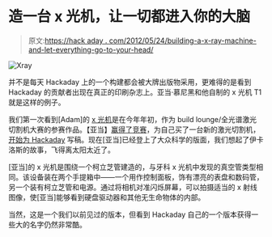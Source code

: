 # 造一台 x 光机，让一切都进入你的大脑

> 原文:[https://hack aday . com/2012/05/24/building-a-x-ray-machine-and-let-everything-go-to-your-head/](https://hackaday.com/2012/05/24/building-an-x-ray-machine-and-letting-everything-go-to-your-head/)

![](../Images/e5762e4b60f6490754068beed45a99d4.png "Xray")

并不是每天 Hackaday 上的一个构建都会被大牌出版物采用，更难得的是看到 Hackaday 的贡献者出现在真正的印刷杂志上。亚当·慕尼黑和他自制的 x 光机 T1 就是这样的例子。

我们第一次看到[Adam]的 [x 光机](http://hackaday.com/2012/01/01/see-through-everything-with-a-home-made-x-ray/)是在今年年初，作为 build lounge/全光谱激光切割机大赛的参赛作品。【亚当】[赢得了竞赛](http://hackaday.com/2012/01/13/grenadier-wins-the-laser-cutter-for-his-portable-x-ray-project/)，为自己买了一台新的激光切割机，[开始为 Hackaday](http://hackaday.com/author/irfp260/) 写稿。现在[亚当]已经登上了大众科学的版面，我们想起了伊卡洛斯的故事，飞得离太阳太近了。

[亚当]的 x 光机是围绕一个柯立芝管建造的，与牙科 x 光机中发现的真空管类型相同。该设备装在两个手提箱中——一个用作控制面板，饰有漂亮的表盘和数码管，另一个装有柯立芝管和电源。通过将相机对准闪烁屏幕，可以拍摄适当的 x 射线图像，使[亚当]能够看到硬盘驱动器和其他无生命物体的内部。

当然，这是一个我们以前见过的版本，但看到 Hackaday 自己的一个版本获得一些大的名字仍然非常酷。